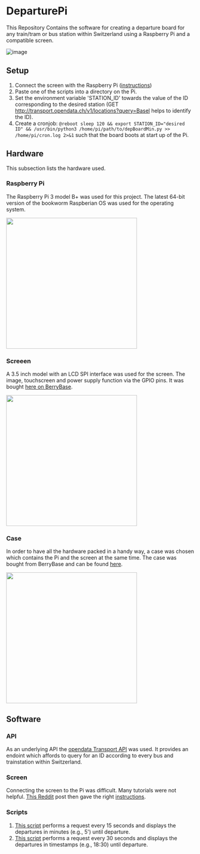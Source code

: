 # DeparturePi
This Repository Contains the software for creating a departure board for any train/tram or bus station within Switzerland using a Raspberry Pi and a compatible screen.

![image](https://github.com/user-attachments/assets/f003e030-1776-409f-8110-e5129b3912b0)

## Setup 

1. Connect the screen with the Raspberry Pi ([instructions](Instructions/Screen.txt))
2. Paste one of the scripts into a directory on the Pi.
3. Set the environment variable 'STATION_ID' towards the value of the ID corresponding to the desired station (GET http://transport.opendata.ch/v1/locations?query=Basel helps to identify the ID).
4. Create a cronjob: `@reboot sleep 120 && export STATION_ID="desired ID" && /usr/bin/python3 /home/pi/path/to/depBoardMin.py >> /home/pi/cron.log 2>&1` such that the board boots at start up of the Pi.
 



 
## Hardware 
This subsection lists the hardware used. 

### Raspberry Pi 
The Raspberry Pi 3 model B+ was used for this project. The latest 64-bit version of the bookworm Raspberian OS was used for the operating system. 

<img src="https://github.com/user-attachments/assets/7208d5f6-3d73-4edd-b1d3-91b50f1cc50e" width="350">

### Screeen  

A 3.5 inch model with an LCD SPI interface was used for the screen.  The image, touchscreen and power supply function via the GPIO pins. It was bought [here on BerryBase](https://www.berrybase.ch/3-5-display-fuer-raspberry-pi-mit-resistivem-touchscreen).

<img src="https://github.com/user-attachments/assets/41912d4c-da8a-4623-9e54-fcc54ca22491" width="350">

### Case 

In order to have all the hardware packed in a handy way, a case was chosen which contains the Pi and the screen at the same time. The case was bought from BerryBase and can be found [here](https://www.berrybase.ch/gehaeuse-fuer-raspberry-pi-3-3b-und-3-5-display-schwarz).

<img src="https://github.com/user-attachments/assets/943d5809-fa1b-480e-9261-cd4498d070c5" width="350">


## Software

### API 

As an underlying API the [opendata Transport API](https://transport.opendata.ch/docs.html) was used. It provides an endoint which affords to query for an ID according to every bus and trainstation within Switzerland.

### Screen 

Connecting the screen to the Pi was difficult. Many tutorials were not helpful. [This Reddit](https://www.reddit.com/r/raspberry_pi/comments/1bnav0y/i_finally_have_the_35inch_gpio_spi_lcd_working/) post then gave the right [instructions](Instructions/Screen.txt).

### Scripts 

1. [This script](Scripts/departureBoardWithMin.py) performs a request every 15 seconds and displays the departures in minutes (e.g., 5') until departure. 
2. [This script](Scripts/departureBoardWithMin.py) performs a request every 30 seconds and displays the departures in timestamps (e.g., 18:30) until departure.
























